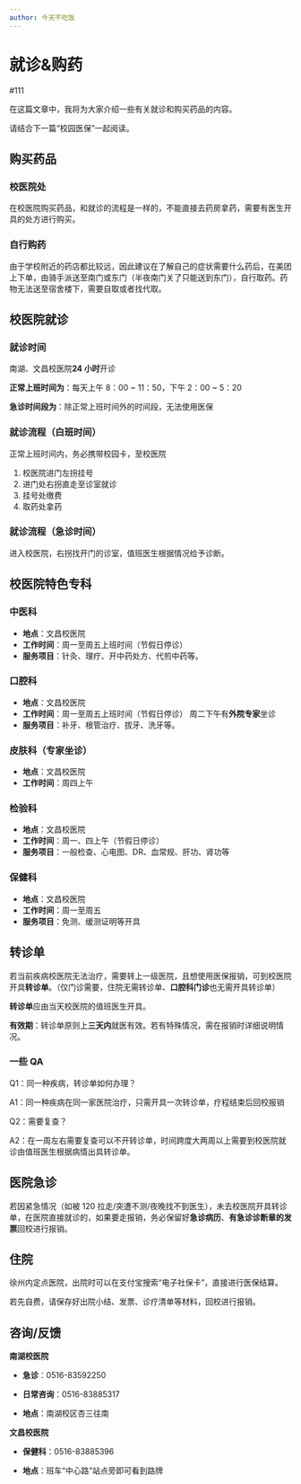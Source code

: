 ```yaml
---
author: 今天不吃饭
---
```


# 就诊&购药

#111

在这篇文章中，我将为大家介绍一些有关就诊和购买药品的内容。

请结合下一篇“校园医保”一起阅读。

## 购买药品

### 校医院处

在校医院购买药品，和就诊的流程是一样的，不能直接去药房拿药，需要有医生开具的处方进行购买。

### 自行购药

由于学校附近的药店都比较远，因此建议在了解自己的症状需要什么药后，在美团上下单，由骑手派送至南门或东门（半夜南门关了只能送到东门），自行取药。药物无法送至宿舍楼下，需要自取或者找代取。

## 校医院就诊

### 就诊时间

南湖、文昌校医院**24 小时**开诊

**正常上班时间为**：每天上午 8：00 ~ 11：50，下午 2：00 ~ 5：20

**急诊时间段为**：除正常上班时间外的时间段，无法使用医保

### 就诊流程（白班时间）

正常上班时间内，务必携带校园卡，至校医院

1. 校医院进门左拐挂号
2. 进门处右拐直走至诊室就诊
3. 挂号处缴费
4. 取药处拿药

### 就诊流程（急诊时间）

进入校医院，右拐找开门的诊室，值班医生根据情况给予诊断。

## 校医院特色专科

### 中医科

- **地点**：文昌校医院
- **工作时间**：周一至周五上班时间（节假日停诊）
- **服务项目**：针灸、理疗、开中药处方、代煎中药等。

### 口腔科

- **地点**：文昌校医院
- **工作时间**：周一至周五上班时间（节假日停诊） 周二下午有**外院专家**坐诊
- **服务项目**：补牙、根管治疗、拔牙、洗牙等。

### 皮肤科（专家坐诊）

- **地点**：文昌校医院
- **工作时间**：周四上午

### 检验科

- **地点**：文昌校医院
- **工作时间**：周一、四上午（节假日停诊）
- **服务项目**：一般检查、心电图、DR、血常规、肝功、肾功等

### 保健科

- **地点**：文昌校医院
- **工作时间**：周一至周五
- **服务项目**：免测、缓测证明等开具

## 转诊单

若当前疾病校医院无法治疗，需要转上一级医院，且想使用医保报销，可到校医院开具**转诊单**。（仅门诊需要，住院无需转诊单、**口腔科门诊**也无需开具转诊单）

**转诊单**应由当天校医院的值班医生开具。

**有效期**：转诊单原则上**三天内**就医有效。若有特殊情况，需在报销时详细说明情况。

### 一些 QA

Q1：同一种疾病，转诊单如何办理？

A1：同一种疾病在同一家医院治疗，只需开具一次转诊单，疗程结束后回校报销

Q2：需要复查？

A2：在一周左右需要复查可以不开转诊单，时间跨度大两周以上需要到校医院就诊由值班医生根据病情出具转诊单。

## 医院急诊

若因紧急情况（如被 120 拉走/突遭不测/夜晚找不到医生），未去校医院开具转诊单，在医院直接就诊的，如果要走报销，务必保留好**急诊病历**、**有急诊诊断章的发票**回校进行报销。

## 住院

徐州内定点医院，出院时可以在支付宝搜索“电子社保卡”，直接进行医保结算。

若先自费，请保存好出院小结、发票、诊疗清单等材料，回校进行报销。

## 咨询/反馈

**南湖校医院**

- **急诊**：0516-83592250
- **日常咨询**：0516-83885317

- **地点**：南湖校区杏三往南

**文昌校医院**

- **保健科**：0516-83885396

- **地点**：班车“中心路”站点旁即可看到路牌
